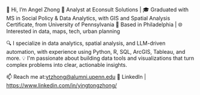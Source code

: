 👋 Hi, I’m Angel Zhong
💼 Analyst at Econsult Solutions | 🎓 Graduated with MS in Social Policy & Data Analytics, with GIS and Spatial Analysis Certificate, from University of Pennsylvania
📍 Based in Philadelphia | 🌐 Interested in data, maps, tech, urban planning

🔍 I specialize in data analytics, spatial analysis, and LLM-driven automation, with experience using Python, R, SQL, ArcGIS, Tableau, and more.
💡 I'm passionate about building data tools and visualizations that turn complex problems into clear, actionable insights.


📫 Reach me at:ytzhong@alumni.upenn.edu
🔗 LinkedIn | https://www.linkedin.com/in/yingtongzhong/

